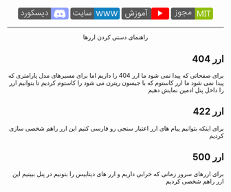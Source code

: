 <p align="center">
<a href="https://discord.gg/ENuwQP6H" target="_blank"><img src="../../public/images/discord.png" width="118"  alt="youtube"></a>
<a href="https://www.laranuxt.ir" target="_blank"><img src="../../public/images/www.png" width="115"  alt="youtube"></a>
<a href="https://www.youtube.com/playlist?list=PLXChBR5rCkrheZRydB6C-ohLMGL1Q6gGz" target="_blank"><img src="../../public/images/youtube.png" width="111"  alt="youtube"></a>
<a href="https://opensource.org/licenses/MIT" target="_blank"><img src="../../public/images/license.png" width="98" alt="License"></a>
</p>

<hr>

<p align="center">راهنمای دستی کردن اررها</p>

## <div align="right">ارر 404</div>
<p align="right">برای صفحاتی که پیدا نمی شود ما ارر 404 را داریم اما برای مسیرهای مدل پارامتری که پیدا نمی شود ما ارر کاستوم که با جیسون ریترن می شود را کاستوم کردیم تا بتوانیم ارر را داخل پنل ادمین نمایش دهیم</p>

## <div align="right">ارر 422</div>
<p align="right">برای اینکه بتوانیم پیام های ارر اعتبار سنجی رو فارسی کنیم این ارر راهم شخصی سازی کردیم</p>

## <div align="right">ارر 500</div>
<p align="right">برای اررهای سرور زمانی که خرابی داریم و ارر های دیتابیس را بتونیم در پنل ببینیم این ارر راهم شخصی کردیم</p>

